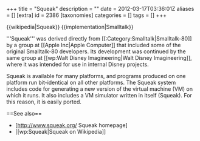+++
title = "Squeak"
description = ""
date = 2012-03-17T03:36:01Z
aliases = []
[extra]
id = 2386
[taxonomies]
categories = []
tags = []
+++

{{wikipedia|Squeak}}
{{implementation|Smalltalk}}

'''Squeak''' was derived directly from [[:Category:Smalltalk|Smalltalk-80]] by a group at [[Apple Inc|Apple Computer]] that included some of the original Smalltalk-80 developers. Its development was continued by the same group at [[wp:Walt Disney Imagineering|Walt Disney Imagineering]], where it was intended for use in internal Disney projects.

Squeak is available for many platforms, and programs produced on one platform run bit-identical on all other platforms. The Squeak system includes code for generating a new version of the virtual machine (VM) on which it runs. It also includes a VM simulator written in itself (Squeak). For this reason, it is easily ported.

==See also==
* [http://www.squeak.org/ Squeak homepage]
* [[wp:Squeak|Squeak on Wikipedia]]
